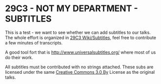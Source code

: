 29C3 - NOT MY DEPARTMENT - SUBTITLES
====================================

This is a test - we want to see whether we can add subtitles to our talks. The whole effort is organized in [29C3 Wiki/Subtitles](https://events.ccc.de/congress/2012/wiki/Subtitles), feel free to contribute a few minutes of transcripts.

A good tool fort that is http://www.universalsubtitles.org/ where most of us do their work.

All subtitles must be contributed with no strings attached. These subs are licensed under the same [Creative Commons 3.0 By](http://creativecommons.org/licenses/by/3.0) License as the original talks.